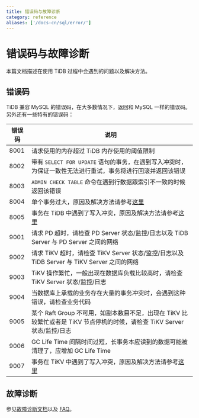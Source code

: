 ```yaml
---
title: 错误码与故障诊断
category: reference
aliases: ['/docs-cn/sql/error/']
---
```


# 错误码与故障诊断

本篇文档描述在使用 TiDB 过程中会遇到的问题以及解决方法。

## 错误码

TiDB 兼容 MySQL 的错误码，在大多数情况下，返回和 MySQL 一样的错误码。另外还有一些特有的错误码：

| 错误码 | 说明 |
| --------------------- | -------------------------------------------------- |
| 8001 | 请求使用的内存超过 TiDB 内存使用的阈值限制 |
| 8002 | 带有 `SELECT FOR UPDATE` 语句的事务，在遇到写入冲突时，为保证一致性无法进行重试，事务将进行回滚并返回该错误 |
| 8003 | `ADMIN CHECK TABLE` 命令在遇到行数据跟索引不一致的时候返回该错误 |
| 8004 | 单个事务过大，原因及解决方法请参考[这里](/faq/tidb.md#出现-transaction-too-large-报错怎么办) |
| 8005 | 事务在 TiDB 中遇到了写入冲突，原因及解决方法请参考[这里](/faq/tidb.md#九故障排除) |
| 9001 | 请求 PD 超时，请检查 PD Server 状态/监控/日志以及 TiDB Server 与 PD Server 之间的网络 |
| 9002 | 请求 TiKV 超时，请检查 TiKV Server 状态/监控/日志以及 TiDB Server 与 TiKV Server 之间的网络 |
| 9003 | TiKV 操作繁忙，一般出现在数据库负载比较高时，请检查 TiKV Server 状态/监控/日志 |
| 9004 | 当数据库上承载的业务存在大量的事务冲突时，会遇到这种错误，请检查业务代码 |
| 9005 | 某个 Raft Group 不可用，如副本数目不足，出现在 TiKV 比较繁忙或者是 TiKV 节点停机的时候，请检查 TiKV Server 状态/监控/日志 |
| 9006 | GC Life Time 间隔时间过短，长事务本应读到的数据可能被清理了，应增加 GC Life Time |
| 9007 | 事务在 TiKV 中遇到了写入冲突，原因及解决方法请参考[这里](/faq/tidb.md#九故障排除) |

## 故障诊断

参见[故障诊断文档](/dev/how-to/troubleshoot/cluster-setup.md)以及 [FAQ](/faq/tidb.md)。
